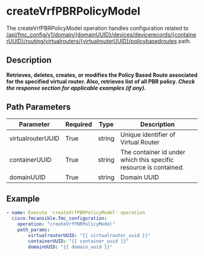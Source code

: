 # createVrfPBRPolicyModel

The createVrfPBRPolicyModel operation handles configuration related to [/api/fmc_config/v1/domain/{domainUUID}/devices/devicerecords/{containerUUID}/routing/virtualrouters/{virtualrouterUUID}/policybasedroutes](/paths//api/fmc_config/v1/domain/{domain_uuid}/devices/devicerecords/{container_uuid}/routing/virtualrouters/{virtualrouter_uuid}/policybasedroutes.md) path.&nbsp;
## Description
**Retrieves, deletes, creates, or modifies the Policy Based Route associated for the specified virtual router. Also, retrieves list of all PBR policy.  _Check the response section for applicable examples (if any)._**

## Path Parameters
| Parameter | Required | Type | Description |
| --------- | -------- | ---- | ----------- |
| virtualrouterUUID | True | string | Unique identifier of Virtual Router |
| containerUUID | True | string | The container id under which this specific resource is contained. |
| domainUUID | True | string | Domain UUID |

## Example
```yaml
- name: Execute 'createVrfPBRPolicyModel' operation
  cisco.fmcansible.fmc_configuration:
    operation: "createVrfPBRPolicyModel"
    path_params:
        virtualrouterUUID: "{{ virtualrouter_uuid }}"
        containerUUID: "{{ container_uuid }}"
        domainUUID: "{{ domain_uuid }}"

```
